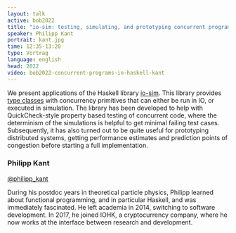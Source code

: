 ```yaml
---
layout: talk
active: bob2022
title: "io-sim: testing, simulating, and prototyping concurrent programs in Haskell"
speaker: Philipp Kant
portrait: kant.jpg
time: 12:35-13:20
type: Vortrag
language: english
head: 2022
video: bob2022-concurrent-programs-in-haskell-kant
---
```



We present applications of the Haskell library
[io-sim](https://github.com/input-output-hk/ouroboros-network/tree/master/io-sim). This
library provides [type
classes](https://github.com/input-output-hk/ouroboros-network/tree/master/io-classes)
with concurrency primitives that can either be run in IO, or executed
in simulation. The library has been developed to help with
QuickCheck-style property based testing of concurrent code, where the
determinism of the simulations is helpful to get minimal failing test
cases. Subsequently, it has also turned out to be quite useful for
prototyping distributed systems, getting performance estimates and
prediction points of congestion before starting a full implementation.

### Philipp Kant 

[@philipp_kant](http://www.twitter.com/philipp_kant)

During his postdoc years in theoretical particle physics, Philipp
learned about functional programming, and in particular Haskell, and
was immediately fascinated. He left academia in 2014, switching to
software development. In 2017, he joined IOHK, a cryptocurrency
company, where he now works at the interface between research and
development.
